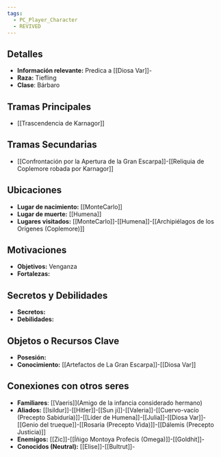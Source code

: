 ```yaml
---
tags:
  - PC_Player_Character
  - REVIVED
---
```

## Detalles
- **Información relevante:** Predica a [[Diosa Var]]-
- **Raza:** Tiefling
- **Clase**: Bárbaro

## Tramas Principales
- [[Trascendencia de Karnagor]]

## Tramas Secundarias
- [[Confrontación por la Apertura de la Gran Escarpa]]-[[Reliquia de Coplemore robada por Karnagor]]

## Ubicaciones
- **Lugar de nacimiento:** [[MonteCarlo]]
- **Lugar de muerte:** [[Humena]]
- **Lugares visitados:** [[MonteCarlo]]-[[Humena]]-[[Archipiélagos de los Orígenes (Coplemore)]]

## Motivaciones
- **Objetivos:** Venganza
- **Fortalezas:**

## Secretos y Debilidades 
- **Secretos:** 
- **Debilidades:** 

## Objetos o Recursos Clave
- **Posesión:** 
- **Conocimiento:** [[Artefactos de La Gran Escarpa]]-[[Diosa Var]]

## Conexiones con otros seres
- **Familiares**: [[Vaeris]](Amigo de la infancia considerado hermano)
- **Aliados:** [[Isildur]]-[[Hitler]]-[[Sun ji]]-[[Valeria]]-[[Cuervo-vacío (Precepto Sabiduría)]]-[[Líder de Humena]]-[[Julia]]-[[Diosa Var]]-[[Genio del trueque]]-[[Rosaria (Precepto Vida)]]-[[Dálemis (Precepto Justicia)]]
- **Enemigos:** [[Zic]]-[[Íñigo Montoya Profecis (Omega)]]-[[Goldhit]]-
- **Conocidos (Neutral):** [[Elise]]-[[Bultrut]]-